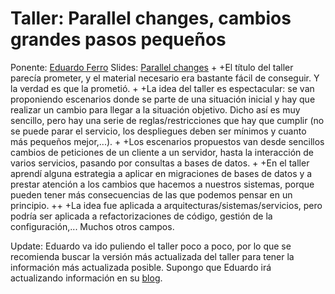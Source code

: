 # Taller: Parallel changes, cambios grandes pasos pequeños

Ponente: [Eduardo Ferro](http://www.eferro.net)
Slides: [Parallel changes](http://www.eferro.net/2018/02/slides-taller-parallel-changes-software.html)
+
+El título del taller parecía prometer, y el material necesario era bastante fácil de conseguir. Y la verdad es que la prometió.
+
+La idea del taller es espectacular: se van proponiendo escenarios donde se parte de una situación inicial y hay que realizar un cambio para llegar a la situación objetivo. Dicho así es muy sencillo, pero hay una serie de reglas/restricciones que hay que cumplir (no se puede parar el servicio, los despliegues deben ser mínimos y cuanto más pequeños mejor,...).
+
+Los escenarios propuestos van desde sencillos cambios de peticiones de un cliente a un servidor, hasta la interacción de varios servicios, pasando por consultas a bases de datos.
+
+En el taller aprendí alguna estrategia a aplicar en migraciones de bases de datos y a prestar atención a los cambios que hacemos a nuestros sistemas, porque pueden tener más consecuencias de las que podemos pensar en un principio.
++
+La idea fue aplicada a arquitecturas/sistemas/servicios, pero podría ser aplicada a refactorizaciones de código, gestión de la configuración,... Muchos otros campos.

Update: Eduardo va ido puliendo el taller poco a poco, por lo que se recomienda buscar la versión más actualizada del taller para tener la información más actualizada posible. Supongo que Eduardo irá actualizando información en su [blog](http://www.eferro.net).
